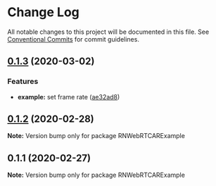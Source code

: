 # Change Log

All notable changes to this project will be documented in this file.
See [Conventional Commits](https://conventionalcommits.org) for commit guidelines.

## [0.1.3](https://github.com/jhen0409/rn-webrtc-arkit-integration/compare/v0.1.2...v0.1.3) (2020-03-02)


### Features

* **example:** set frame rate ([ae32ad8](https://github.com/jhen0409/rn-webrtc-arkit-integration/commit/ae32ad88ed651ed316b79e6c737bf88585a191cf))





## [0.1.2](https://github.com/jhen0409/rn-webrtc-arkit-integration/compare/v0.1.1...v0.1.2) (2020-02-28)

**Note:** Version bump only for package RNWebRTCARExample





## 0.1.1 (2020-02-27)

**Note:** Version bump only for package RNWebRTCARExample
